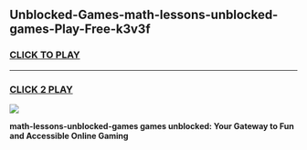 
## Unblocked-Games-math-lessons-unblocked-games-Play-Free-k3v3f
<h3>
<a href="https://premium76.site?title=math-lessons-unblocked-games&ref=12A">CLICK TO PLAY</a></h3>
<hr>

<h3>
<a href="https://premium76.site?title=math-lessons-unblocked-games&ref=12A">CLICK 2 PLAY</a>
  
</h3>

<a href="https://premium76.site?title=math-lessons-unblocked-games&ref=12A"><img src="https://clearcache.store/games.png"></a>


**math-lessons-unblocked-games games unblocked: Your Gateway to Fun and Accessible Online Gaming**
